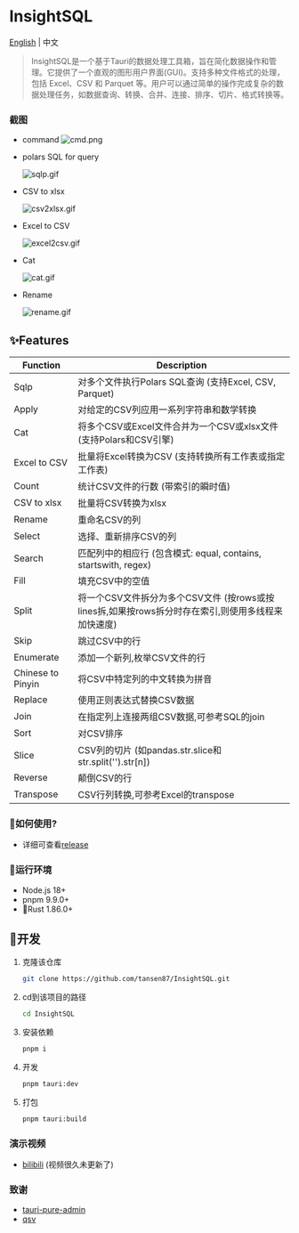<h1>InsightSQL</h1>

[English](./README.md) | 中文

> InsightSQL是一个基于Tauri的数据处理工具箱，旨在简化数据操作和管理。它提供了一个直观的图形用户界面(GUI)。支持多种文件格式的处理，包括 Excel、CSV 和 Parquet 等。用户可以通过简单的操作完成复杂的数据处理任务，如数据查询、转换、合并、连接、排序、切片、格式转换等。

### 截图

* command
 ![cmd.png](/demo/cmd.png)

* polars SQL for query

  ![sqlp.gif](/demo/sqlp.gif)

* CSV to xlsx

  ![csv2xlsx.gif](/demo/csv2xlsx.gif)

* Excel to CSV

  ![excel2csv.gif](/demo/excel2csv.gif)

* Cat

  ![cat.gif](/demo/cat.gif)

* Rename

  ![rename.gif](/demo/rename.gif)

## ✨Features

| Function | Description |
| ------- | ----------- |
| Sqlp | 对多个文件执行Polars SQL查询 (支持Excel, CSV, Parquet) |
| Apply | 对给定的CSV列应用一系列字符串和数学转换 |
| Cat | 将多个CSV或Excel文件合并为一个CSV或xlsx文件 (支持Polars和CSV引擎) |
| Excel  to CSV | 批量将Excel转换为CSV (支持转换所有工作表或指定工作表) |
| Count | 统计CSV文件的行数 (带索引的瞬时值) |
| CSV to xlsx | 批量将CSV转换为xlsx |
| Rename | 重命名CSV的列 |
| Select | 选择、重新排序CSV的列 |
| Search | 匹配列中的相应行 (包含模式: equal, contains, startswith, regex) |
| Fill | 填充CSV中的空值 |
| Split | 将一个CSV文件拆分为多个CSV文件 (按rows或按lines拆,如果按rows拆分时存在索引,则使用多线程来加快速度) |
| Skip | 跳过CSV中的行 |
| Enumerate | 添加一个新列,枚举CSV文件的行 |
| Chinese to Pinyin | 将CSV中特定列的中文转换为拼音 |
| Replace | 使用正则表达式替换CSV数据 |
| Join | 在指定列上连接两组CSV数据,可参考SQL的join |
| Sort | 对CSV排序 |
| Slice | CSV列的切片 (如pandas.str.slice和str.split('').str[n]) |
| Reverse | 颠倒CSV的行 |
| Transpose | CSV行列转换,可参考Excel的transpose |

### 🍖如何使用?

* 详细可查看[release](https://github.com/tansen87/sqlp/releases/)


### 🏃‍运行环境

* Node.js 18+
* pnpm 9.9.0+
* 🦀Rust 1.86.0+

## 🚀开发

1. 克隆该仓库

   ```bash
   git clone https://github.com/tansen87/InsightSQL.git
   ```

2. cd到该项目的路径

   ```bash
   cd InsightSQL
   ```

3. 安装依赖

   ```bash
   pnpm i
   ```

4. 开发

   ```bash
   pnpm tauri:dev
   ```

5. 打包

   ```bash
   pnpm tauri:build
   ```

### 演示视频

* [bilibili](https://www.bilibili.com/video/BV1XS411c7zd/?spm_id_from=333.999.0.0&vd_source=5ee5270944c6e7a459e1311330bf455c) (视频很久未更新了)

### 致谢
* [tauri-pure-admin](https://github.com/pure-admin/tauri-pure-admin)
* [qsv](https://github.com/jqnatividad/qsv)
